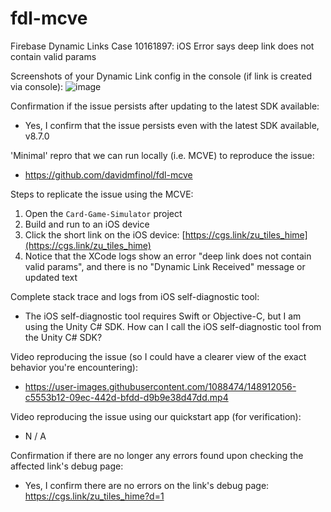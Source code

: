 # fdl-mcve
Firebase Dynamic Links Case 10161897: iOS Error says deep link does not contain valid params

Screenshots of your Dynamic Link config in the console (if link is created via console):
![image](https://user-images.githubusercontent.com/1088474/148890253-f528e067-f627-45b6-ae0b-32d3a1ac5b22.png)

Confirmation if the issue persists after updating to the latest SDK available:
- Yes, I confirm that the issue persists even with the latest SDK available, v8.7.0

'Minimal' repro that we can run locally (i.e. MCVE) to reproduce the issue:
- https://github.com/davidmfinol/fdl-mcve

Steps to replicate the issue using the MCVE:
1. Open the `Card-Game-Simulator` project
2. Build and run to an iOS device
3. Click the short link on the iOS device: [https://cgs.link/zu_tiles_hime](https://cgs.link/zu_tiles_hime)
4. Notice that the XCode logs show an error "deep link does not contain valid params", and there is no "Dynamic Link Received" message or updated text

Complete stack trace and logs from iOS self-diagnostic tool:
- The iOS self-diagnostic tool requires Swift or Objective-C, but I am using the Unity C# SDK. How can I call the iOS self-diagnostic tool from the Unity C# SDK?

Video reproducing the issue (so I could have a clearer view of the exact behavior you're encountering):
- https://user-images.githubusercontent.com/1088474/148912056-c5553b12-09ec-442d-bfdd-d9b9e38d47dd.mp4

Video reproducing the issue using our quickstart app (for verification):
- N / A

Confirmation if there are no longer any errors found upon checking the affected link's debug page:
- Yes, I confirm there are no errors on the link's debug page: https://cgs.link/zu_tiles_hime?d=1
